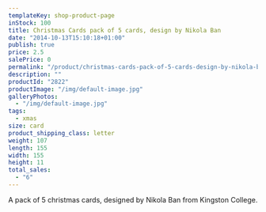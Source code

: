 ```yaml
---
templateKey: shop-product-page
inStock: 100
title: Christmas Cards pack of 5 cards, design by Nikola Ban
date: "2014-10-13T15:10:18+01:00"
publish: true
price: 2.5
salePrice: 0
permalink: "/product/christmas-cards-pack-of-5-cards-design-by-nikola-ban"
description: ""
productId: "2822"
productImage: "/img/default-image.jpg"
galleryPhotos:
  - "/img/default-image.jpg"
tags:
  - xmas
size: card
product_shipping_class: letter
weight: 107
length: 155
width: 155
height: 11
total_sales:
  - "6"
---
```


A pack of 5 christmas cards, designed by Nikola Ban from Kingston College.
